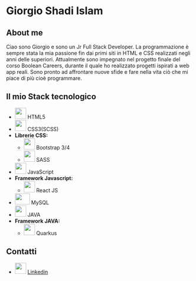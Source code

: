 # Giorgio Shadi Islam
## About me
Ciao sono Giorgio e sono un Jr Full Stack Developer. La programmazione è sempre stata la mia passione fin dai primi siti in HTML e CSS realizzati negli anni delle superiori. Attualmente sono impegnato nel progetto finale del corso Boolean Careers, durante il quale ho realizzato progetti ispirati a web app reali.
Sono pronto ad affrontare nuove sfide e fare nella vita ciò che mi piace di più cioè programmare.
## Il mio Stack tecnologico
* <img src="https://cdn.icon-icons.com/icons2/1488/PNG/512/5352-html5_102567.png" width="30" height="30" /> HTML5
* <img src="https://cdn.iconscout.com/icon/free/png-256/css-118-569410.png" width="30" height="30" /> CSS3(SCSS)
* **Librerie CSS:**
  * <img src="https://img.icons8.com/color/452/bootstrap.png" width="30" height="30" /> Bootstrap 3/4
  * <img src="https://cdn.iconscout.com/icon/free/png-512/sass-226054.png" width="30" height="30" /> SASS
* <img src="https://cdn.iconscout.com/icon/free/png-256/javascript-2752148-2284965.png" width="30" height="30" /> JavaScript
* **Framework Javascript:**
  * <img src="https://upload.wikimedia.org/wikipedia/commons/thumb/a/a7/React-icon.svg/2300px-React-icon.svg.png" width="30" height="30" /> React JS
* <img src="https://cdn4.iconfinder.com/data/icons/logos-3/181/MySQL-512.png" width="40" height="30" /> MySQL
* <img src="https://upload.wikimedia.org/wikipedia/it/thumb/2/2e/Java_Logo.svg/550px-Java_Logo.svg.png" width="30" height="30" /> JAVA
* **Framework JAVA:**
  * <img src="https://seeklogo.com/images/Q/quarkus-logo-C9F006782E-seeklogo.com.png" width="30" height="30" /> Quarkus
## Contatti
  * <img src="https://cdn-icons-png.flaticon.com/512/174/174857.png" width="30" height="30" /> [Linkedin](http://linkedin.com/in/giorgio-shadi-islam-74aa0320a)
